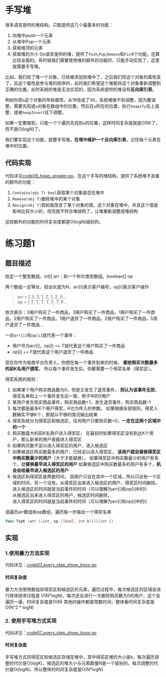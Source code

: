 # 手写堆
很多语言提供的堆结构，只能提供这几个最基本的功能：
1. 向堆中push一个元素
2. 从堆中Pop一个元素
3. 获取堆顶的元素
4. 获取堆的大小
   Go语言提供的堆，提供了`Push`,`Pop`,`Remove`和`Fix`4个功能，还算比较全面的。有时候我们需要使用堆的额外的功能时，只能手动实现了，这里就需要手写堆。

比如，我们给了堆一个对象，已经被添加到堆中了，之后我们将这个对象的属性变了，且这个属性是参与堆的排序的，此时我们希望这个堆能将这个对象重新调整到正确的位置。此时系统的堆是无法实现的，因为系统提供的堆没有**反向索引表**。

例如你把`a`这个对象的年龄属性，从18改成了30，系统堆做不到调整，因为要调整，需要先知道`a`对象在数组中的位置，然后在`a`所在的位置，执行`heapify`往上调整，或者`heapInsert`往下调整。

如果一定要做到，只能一个个遍历先找到`a`的位置，这样时间复杂度就是O(N)了，而不是O(logN)了。

我们要实现这个功能，就要手写堆，**在堆中维护一个反向索引表**，记住每个元素在堆中的位置。

## 代码实现
代码详见[code06_heap_greater.go](code06_heap_greater.go)，在这个手写的堆结构，提供了系统堆不具备的额外的功能：
1. `Contains(obj T) bool`获取某个对象是否在堆中
2. `Remove(obj T)`删除堆中的某个对象
3. `Resign(obj T)`假如我改变了某个对象的值，这个对象在堆中，并且这个值是影响比较大小的，改完就不符合堆结构了，让堆重新调整成堆结构

这些额外的功能的时间复杂度都是O(logN)级别的。

# 练习题1
## 题目描述
给定一个整型数组，int[] arr；和一个布尔类型数组，boolean[] op

两个数组一定等长，假设长度为N，arr[i]表示客户编号，op[i]表示客户操作
> arr = [ 3, 3, 1, 2, 1, 2, 5… <br>
> op  = [ T, T, T, T, F, T, F…

依次表示：3用户购买了一件商品，3用户购买了一件商品，1用户购买了一件商品，2用户购买了一件商品，1用户退货了一件商品，2用户购买了一件商品，5用户退货了一件商品…

一对`arr[i]`和`op[i]`就代表一个事件：
- 用户号为arr[i]，op[i] == T就代表这个用户购买了一件商品
- op[i] == F就代表这个用户退货了一件商品

现在你作为电商平台负责人，你想在每一个事件到来的时候，
**都给购买次数最多的前K名用户颁奖**。
所以每个事件发生后，你都需要一个得奖名单（得奖区）。

得奖系统的规则：
1. 如果某个用户购买商品数为0，但是又发生了退货事件， **则认为该事件无效**，得奖名单和上一个事件发生后一致，例子中的5用户
2. 某用户发生购买商品事件，购买商品数+1，发生退货事件，购买商品数-1
3. 每次都是最多K个用户得奖，K也为传入的参数。 如果根据全部规则，得奖人数确实不够K个，那就以不够的情况输出结果
4. 得奖系统分为得奖区和候选区，任何用户只要购买数>0，**一定在这两个区域中的一个**
5. 购买数最大的前K名用户进入得奖区， 在最初时如果得奖区没有到达K个用户，那么新来的用户直接进入得奖区
6. 如果购买数不足以进入得奖区的用户，进入候选区
7. 如果候选区购买数最多的用户，已经足以进入得奖区， 
**该用户就会替换得奖区中购买数最少的用户**（大于才能替换），
如果得奖区中购买数最少的用户有多个，就**替换最早进入得奖区的用户**
如果候选区中购买数最多的用户有多个，**机会会给最早进入候选区的用户**
8. 候选区和得奖区是两套时间，
因用户只会在其中一个区域，所以只会有一个区域的时间，另一个没有。从得奖区出来进入候选区的用户，得奖区时间删除。<br>
进入候选区的时间就是当前事件的时间（可以理解为arr[i]和op[i]中的i）<br>
从候选区出来进入得奖区的用户，候选区时间删除，<br>
进入得奖区的时间就是当前事件的时间（可以理解为arr[i]和op[i]中的i）

请遍历arr数组和op数组，遍历每一步输出一个得奖名单
```go
func TopK (arr []int, op []bool, int k)[][]int {}
```

## 实现
### 1.使用暴力方法实现
代码详见：[code07_every_step_show_boss.go](../class_07/code07_every_step_show_boss.go#L171)
#### 时间复杂度
暴力方法使用数组存得奖区和候选区的元素，遍历过程中，每次候选区的区域会进行排序排序过程是 O(N*logN)，每次还会进行一次删除购买数为0的用户，这个会遍历一遍，时间复杂度是O(N)
其他的操作都是常数时间，整体看时间复杂度是O(N^2 * logN)

### 2. 使用手写堆方式实现
代码详见：[code07_every_step_show_boss.go](../class_07/code07_every_step_show_boss.go#L53)
#### 时间复杂度
手写堆方式将得奖区和候选区存储在堆中，其中得奖区堆的大小是k，每次遍历调整的代价是O(logK)，候选区的堆大小与元素数量N是一个级别的。每次调整的代价是O(logN)，所以整体的时间复杂度是O(N*logN)
